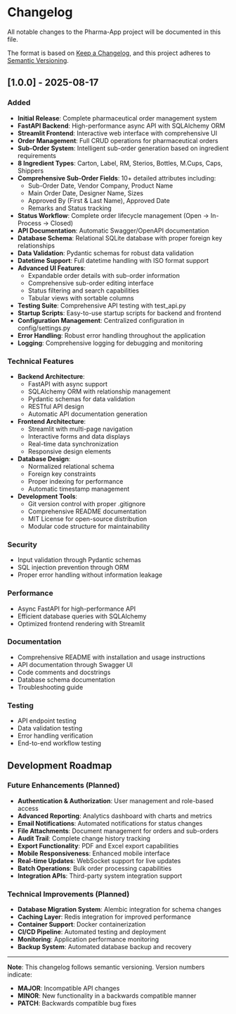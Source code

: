 # Changelog

All notable changes to the Pharma-App project will be documented in this file.

The format is based on [Keep a Changelog](https://keepachangelog.com/en/1.0.0/),
and this project adheres to [Semantic Versioning](https://semver.org/spec/v2.0.0.html).

## [1.0.0] - 2025-08-17

### Added
- **Initial Release**: Complete pharmaceutical order management system
- **FastAPI Backend**: High-performance async API with SQLAlchemy ORM
- **Streamlit Frontend**: Interactive web interface with comprehensive UI
- **Order Management**: Full CRUD operations for pharmaceutical orders
- **Sub-Order System**: Intelligent sub-order generation based on ingredient requirements
- **8 Ingredient Types**: Carton, Label, RM, Sterios, Bottles, M.Cups, Caps, Shippers
- **Comprehensive Sub-Order Fields**: 10+ detailed attributes including:
  - Sub-Order Date, Vendor Company, Product Name
  - Main Order Date, Designer Name, Sizes
  - Approved By (First & Last Name), Approved Date
  - Remarks and Status tracking
- **Status Workflow**: Complete order lifecycle management (Open → In-Process → Closed)
- **API Documentation**: Automatic Swagger/OpenAPI documentation
- **Database Schema**: Relational SQLite database with proper foreign key relationships
- **Data Validation**: Pydantic schemas for robust data validation
- **Datetime Support**: Full datetime handling with ISO format support
- **Advanced UI Features**:
  - Expandable order details with sub-order information
  - Comprehensive sub-order editing interface
  - Status filtering and search capabilities
  - Tabular views with sortable columns
- **Testing Suite**: Comprehensive API testing with test_api.py
- **Startup Scripts**: Easy-to-use startup scripts for backend and frontend
- **Configuration Management**: Centralized configuration in config/settings.py
- **Error Handling**: Robust error handling throughout the application
- **Logging**: Comprehensive logging for debugging and monitoring

### Technical Features
- **Backend Architecture**:
  - FastAPI with async support
  - SQLAlchemy ORM with relationship management
  - Pydantic schemas for data validation
  - RESTful API design
  - Automatic API documentation generation
- **Frontend Architecture**:
  - Streamlit with multi-page navigation
  - Interactive forms and data displays
  - Real-time data synchronization
  - Responsive design elements
- **Database Design**:
  - Normalized relational schema
  - Foreign key constraints
  - Proper indexing for performance
  - Automatic timestamp management
- **Development Tools**:
  - Git version control with proper .gitignore
  - Comprehensive README documentation
  - MIT License for open-source distribution
  - Modular code structure for maintainability

### Security
- Input validation through Pydantic schemas
- SQL injection prevention through ORM
- Proper error handling without information leakage

### Performance
- Async FastAPI for high-performance API
- Efficient database queries with SQLAlchemy
- Optimized frontend rendering with Streamlit

### Documentation
- Comprehensive README with installation and usage instructions
- API documentation through Swagger UI
- Code comments and docstrings
- Database schema documentation
- Troubleshooting guide

### Testing
- API endpoint testing
- Data validation testing
- Error handling verification
- End-to-end workflow testing

## Development Roadmap

### Future Enhancements (Planned)
- **Authentication & Authorization**: User management and role-based access
- **Advanced Reporting**: Analytics dashboard with charts and metrics
- **Email Notifications**: Automated notifications for status changes
- **File Attachments**: Document management for orders and sub-orders
- **Audit Trail**: Complete change history tracking
- **Export Functionality**: PDF and Excel export capabilities
- **Mobile Responsiveness**: Enhanced mobile interface
- **Real-time Updates**: WebSocket support for live updates
- **Batch Operations**: Bulk order processing capabilities
- **Integration APIs**: Third-party system integration support

### Technical Improvements (Planned)
- **Database Migration System**: Alembic integration for schema changes
- **Caching Layer**: Redis integration for improved performance
- **Container Support**: Docker containerization
- **CI/CD Pipeline**: Automated testing and deployment
- **Monitoring**: Application performance monitoring
- **Backup System**: Automated database backup and recovery

---

**Note**: This changelog follows semantic versioning. Version numbers indicate:
- **MAJOR**: Incompatible API changes
- **MINOR**: New functionality in a backwards compatible manner
- **PATCH**: Backwards compatible bug fixes